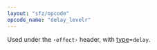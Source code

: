 ```yaml
---
layout: "sfz/opcode"
opcode_name: "delay_levelr"
---
```

Used under the `‹effect›` header, with [type]=`delay`.

[type]: type#delay

